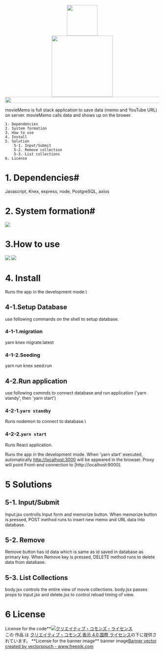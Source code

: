 <div align="center">
 <img align="center" src="https://user-images.githubusercontent.com/66049678/101590328-8983fd00-3a2d-11eb-9e0b-acd31bd5d9b5.png" width="100" height="100">
</div>
<div align="center">
 <img align="center" src="https://user-images.githubusercontent.com/66049678/101590300-7b35e100-3a2d-11eb-866f-162dc355c53a.png" width="200" >
</div>
<div align="center">
 <img src ="https://user-images.githubusercontent.com/66049678/101590972-be448400-3a2e-11eb-9f5f-9a6854d76625.png" height="20" width="1000">
 </div>


movieMemo is full stack application to save data (memo and YouTube URL) on server.
movieMemo calls data and shows up on the brower.

```
1. Dependencies
2. System formation
3. How to use
4. Install
5. Solution
	5-1. Input/Submit
	5-2. Remove collection
	5-3. List collections
6. License
```
# 1. Dependencies#
Javascript, Knex, express, node, PostgreSQL, axios

# 2. System formation#

<img src="https://user-images.githubusercontent.com/66049678/101591932-c271a100-3a30-11eb-908f-52091f832e1d.png">

# 3.How to use
<img src="https://user-images.githubusercontent.com/66049678/101593792-e682b180-3a33-11eb-90c9-701ac2dc7fc3.gif">
<img src="https://user-images.githubusercontent.com/66049678/101592897-5db74600-3a32-11eb-8ae9-b4cce5f06560.png">

# 4. Install #
Runs the app in the development mode.\

 ## 4-1.Setup Database

 use following commands on the shell to setup database.

  ### 4-1-1.migration
  yarn knex migrate:latest

  ### 4-1-2.Seeding
  yarn run knex seed:run

 ## 4-2.Run application

 use following commds to connect database and run application
 ('yarn standy', then 'yarn start')

  ### 4-2-1.`yarn standby`

  Runs nodemon to connect to database.\

  ### 4-2-2.`yarn start`

  Runs React application. 

Runs the app in the development mode.
When 'yarn start' executed, automatically [http://localhost:3000](http://localhost:3000) will be appeared in the browser.
Proxy will point Front-end connection to [http://localhost:9000].

# 5 Solutions

## 5-1. Input/Submit
Input.jsx controlls Input form and memorize button. When memorize button is pressed, POST method runs to insert new memo and URL data into database.

## 5-2. Remove
Remove button has id data which is same as id saved in database as primary key. When Remove key is pressed, DELETE method runs to delete data from database.

## 5-3. List Collections
body.jsx controls the entire view of movie collections. body.jsx passes props to input.jsx and delete.jsx to control reload timing of view.

# 6 License #
License for the code**<a rel="license" href="http://creativecommons.org/licenses/by/4.0/"><img alt="クリエイティブ・コモンズ・ライセンス" style="border-width:0" src="https://i.creativecommons.org/l/by/4.0/88x31.png" /></a><br />この 作品 は <a rel="license" href="http://creativecommons.org/licenses/by/4.0/">クリエイティブ・コモンズ 表示 4.0 国際 ライセンス</a>の下に提供されています。
**License for the banner image\*\*<Attribution> banner image<a href='https://www.freepik.com/vectors/banner'>Banner vector created by vectorpouch - www.freepik.com</a>
